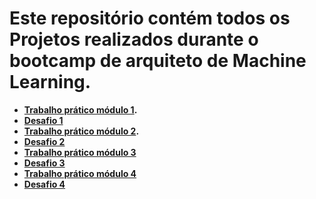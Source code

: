 # Este repositório contém todos os Projetos realizados durante o bootcamp de arquiteto de Machine Learning.

* **[Trabalho prático módulo 1](https://github.com/Jcnok/Bootcamps_XPe/tree/main/Arquiteto_ML/Trabalho_Pratico1#trabalho-pr%C3%A1tico---m%C3%B3dulo-1-fundamentos-de-deep-learning).**
* **[Desafio 1](https://github.com/Jcnok/Bootcamps_XPe/blob/main/Arquiteto_ML/Desafio01/desafio_%202.1.ipynb)**
* **[Trabalho prático módulo 2](https://github.com/Jcnok/Bootcamps_XPe/tree/main/Arquiteto_ML/Trabalho_Pratico2#nlp----atividade-pr%C3%A1tica----classifica%C3%A7%C3%A3o-de-texto-usando-machine-learning).**
* **[Desafio 2](https://github.com/Jcnok/Bootcamps_XPe/tree/main/Arquiteto_ML/Desafio2#%EF%B8%8F%EF%B8%8F-classifica%C3%A7%C3%A3o-de-fake-news-com-deep-learning-)**
* **[Trabalho prático módulo 3](https://github.com/Jcnok/Bootcamps_XPe/tree/main/Arquiteto_ML/Trabalho_Pratico3#bootcamp-xpe-arquiteto-de-machine-learning)**
* **[Desafio 3](https://github.com/Jcnok/Bootcamps_XPe/tree/main/Arquiteto_ML/desafio03#bootcamp-xpe-arquiteto-de-machine-learning)**
* **[Trabalho prático módulo 4](https://github.com/Jcnok/Bootcamps_XPe/blob/main/Arquiteto_ML/Trabalho_Pratico4/README.md#bootcamp-arquitetoa-de-machine-learning)**
* **[Desafio 4](https://github.com/Jcnok/Bootcamps_XPe/tree/main/Arquiteto_ML/Desafio4#bootcamp-arquitetoa-de-machine-learning)**
